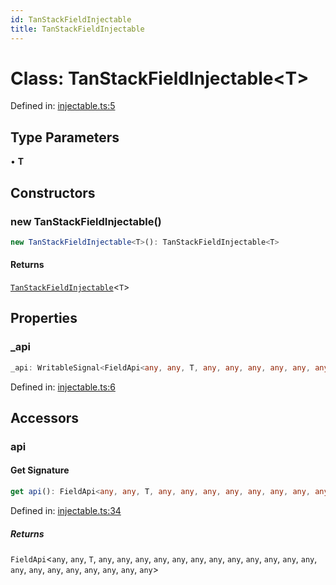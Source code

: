 ```yaml
---
id: TanStackFieldInjectable
title: TanStackFieldInjectable
---
```


<!-- DO NOT EDIT: this page is autogenerated from the type comments -->

# Class: TanStackFieldInjectable\<T\>

Defined in: [injectable.ts:5](https://github.com/ws-rush/form/blob/main/packages/angular-form/src/injectable.ts#L5)

## Type Parameters

• **T**

## Constructors

### new TanStackFieldInjectable()

```ts
new TanStackFieldInjectable<T>(): TanStackFieldInjectable<T>
```

#### Returns

[`TanStackFieldInjectable`](../tanstackfieldinjectable.md)\<`T`\>

## Properties

### \_api

```ts
_api: WritableSignal<FieldApi<any, any, T, any, any, any, any, any, any, any, any, any, any, any, any, any, any, any, any, any, any, any, any>>;
```

Defined in: [injectable.ts:6](https://github.com/ws-rush/form/blob/main/packages/angular-form/src/injectable.ts#L6)

## Accessors

### api

#### Get Signature

```ts
get api(): FieldApi<any, any, T, any, any, any, any, any, any, any, any, any, any, any, any, any, any, any, any, any, any, any, any>
```

Defined in: [injectable.ts:34](https://github.com/ws-rush/form/blob/main/packages/angular-form/src/injectable.ts#L34)

##### Returns

`FieldApi`\<`any`, `any`, `T`, `any`, `any`, `any`, `any`, `any`, `any`, `any`, `any`, `any`, `any`, `any`, `any`, `any`, `any`, `any`, `any`, `any`, `any`, `any`, `any`\>
